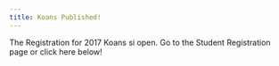 ```yaml
---
title: Koans Published! 
---
```


The Registration for 2017 Koans si open. 
Go to the Student Registration page or click here below!
